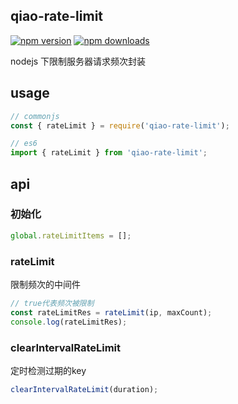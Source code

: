 ## qiao-rate-limit

[![npm version](https://img.shields.io/npm/v/qiao-rate-limit.svg?style=flat-square)](https://www.npmjs.org/package/qiao-rate-limit)
[![npm downloads](https://img.shields.io/npm/dm/qiao-rate-limit.svg?style=flat-square)](https://npm-stat.com/charts.html?package=qiao-rate-limit)

nodejs 下限制服务器请求频次封装

## usage

```javascript
// commonjs
const { rateLimit } = require('qiao-rate-limit');

// es6
import { rateLimit } from 'qiao-rate-limit';
```

## api

### 初始化

```javascript
global.rateLimitItems = [];
```

### rateLimit

限制频次的中间件

```javascript
// true代表频次被限制
const rateLimitRes = rateLimit(ip, maxCount);
console.log(rateLimitRes);
```

### clearIntervalRateLimit

定时检测过期的key

```javascript
clearIntervalRateLimit(duration);
```
